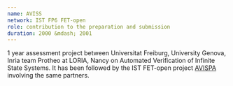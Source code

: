 ```yaml
---
name: AVISS 
network: IST FP6 FET-open
role: contribution to the preparation and submission
duration: 2000 &mdash; 2001
---
```


1 year assessment project between Universitat Freiburg, University Genova, Inria team Protheo at LORIA, Nancy on Automated Verification of Infinite State Systems. It has been  followed by the IST FET-open project [AVISPA](http://www.avispa-project.org) involving the same partners. 
